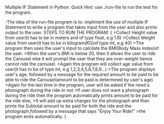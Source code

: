 Multiple IF Statement in Python.
Quick Hint: use ./run-file to run the test for the program.

-The idea of the run-file program is to: impliment the use of multiple IF Statement to write a program that takes input from the user and also prints output to the user.
STEPS TO RUN THE PROGRAM:
	{
		>Collect Height value from user(it has to be in meters and of type float, e.g 1.6)
		>Collect Weight value from user(it has to be in kilogram(KG)of type int, e.g 40)
		>The program then uses the user's input to calcilate the BMI(Body Mass Index)of the user.
		>When the user's BMI is below 20, then it allows the user to ride the Carousel else it will prompt the user that they are over-weight hence cannot ride the carousel.
		>Again this program will collect age value from user(it has to be of type int, e.g 1,2,3,4,5,6,7,8,9...)
		>The program displays user's age, followed by a message for the required amount to be paid to be able to ride the Carousel(amount to be paid is determined by user's age)
		>Again for the last time in the program, user will be asked if the need a photograph during the ride or not
		>If user does not want a photograph during the ride then the program automatically prints amount to be paid for the ride else,
		>It will add up extra  charges for the photograph and then prints the Subtotal amount to be paid for both the ride and the photograph,followed by a message that says "Enjoy Your Ride!"
		>the program ends automatically.
	}
